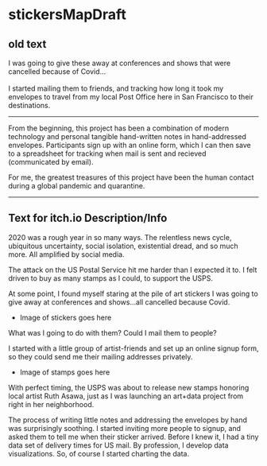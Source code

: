 # stickersMapDraft

## old text

I was going to give these away at conferences and shows that were cancelled because of Covid...<br><br>I started mailing them to friends, and tracking how long it took my envelopes to travel from my local Post Office here in San Francisco to their destinations.

--- 

From the beginning, this project has been a combination of modern technology and personal tangible hand-written notes in hand-addressed envelopes. Participants sign up with an online form, which I can then save to a spreadsheet for tracking when mail is sent and recieved (communicated by email).

For me, the greatest treasures of this project have been the human contact during a global pandemic and quarantine.

---


## Text for itch.io Description/Info

2020 was a rough year in so many ways. The relentless news cycle, ubiquitous uncertainty, social isolation, existential dread, and so much more. All amplified by social media.

The attack on the US Postal Service hit me harder than I expected it to. I felt driven to buy as many stamps as I could, to support the USPS.

At some point, I found myself staring at the pile of art stickers I was going to give away at conferences and shows…all cancelled because Covid.

* Image of stickers goes here 

What was I going to do with them? Could I mail them to people?

I started with a little group of artist-friends and set up an online signup form, so they could send me their mailing addresses privately.


* Image of stamps goes here

With perfect timing, the USPS was about to release new stamps honoring local artist Ruth Asawa, just as I was launching an art+data project from right in her neighborhood.


The process of writing little notes and addressing the envelopes by hand was surprisingly soothing. I started inviting more people to signup, and asked them to tell me when their sticker arrived. Before I knew it, I had a tiny data set of delivery times for US mail. By profession, I develop data visualizations. So, of course I started charting the data. 





